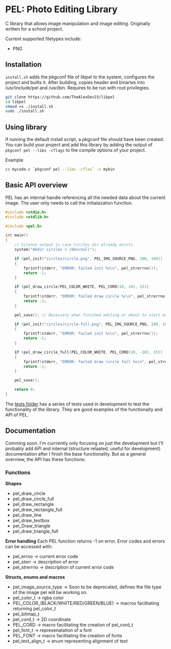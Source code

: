 # PEL: Photo Editing Library

C library that allows image manipulation and image editing. Originally written for a school project.

Current supported filetypes include:
- PNG

## Installation

`install.sh` adds the pkgconf file of libpel to the system, configures the project and builts it.
After building, copies header and binaries into /usr/include/pel and /usr/bin.
Requires to be run with root privilegies.

```bash
git clone https://github.com/TheAlexDev23/libpel
cd libpel
chmod +x ./install.sh
sudo ./install.sh
```

## Using library
If running the default install script, a pkgconf file should have been created. You can build your project and add this library by adding the output of `pkgconf pel --libs -cflags` to the compile options of your project.

Example
```bash
cc mycode.c `pkgconf pel --libs -cflas` -o mybin
```

## Basic API overview
PEL has an internal handle referencing all the needed data about the current image. The user only needs to call the initialazation function.

```C
#include <stdio.h>
#include <stdlib.h>

#include <pel.h>

int main()
{
    // Silence output in case circles dir already exists
    system("mkdir circles > /dev/null");

    if (pel_init("circles/circle.png", PEL_IMG_SOURCE_PNG, 100, 100))
    {
        fprintf(stderr, "ERROR: failed init %s\n", pel_strerrno());
        return -1;
    }

    if (pel_draw_circle(PEL_COLOR_WHITE, PEL_CORD(10, 10), 15))
    {
        fprintf(stderr, "ERROR: failed draw circle %s\n", pel_strerrno());
        return -1;
    }

    pel_save(); // Necessary when finished editing or about to start editing another file. Not calling will result in loss of data.

    if (pel_init("circles/circle-full.png", PEL_IMG_SOURCE_PNG, 100, 100))
    {
        fprintf(stderr, "ERROR: failed init %s\n", pel_strerrno());
        return -1;
    }

    if (pel_draw_circle_full(PEL_COLOR_WHITE, PEL_CORD(10, -10), 15))
    {
        fprintf(stderr, "ERROR: failed draw circle full %s\n", pel_strerrno());
        return -1;
    }

    pel_save();

    return 0;
}
```

The [tests folder](/tests/) has a series of tests used in development to test the functionality of the library. They are good examples of the functionaity and API of PEL.

## Documentation
Comming soon. I'm currrently only focusing on just the development but I'll probably add API and internal (structure relaated, useful for development) documentation after I finish the base functionality. But as a general overview, the API has these functions:

### Functions

**Shapes**

- pel_draw_circle
- pel_draw_circle_full
- pel_draw_rectangle
- pel_draw_rectangle_full
- pel_draw_line
- pel_draw_textbox
- pel_Draw_triangle
- pel_draw_triangle_full

**Error handling**
Each PEL function returns -1 on error. Error codes and errors can be accessed with:
- pel_errno -> current error code
- pel_sterr -> description of error
- pel_strerrno -> description of current error code

**Structs, enums and macros**
- pel_image_source_type -> Soon to be deprecated, defines the file type of the image pel will be working on.
- pel_color_t -> rgba color
- PEL_COLOR_(BLACK/WHITE/RED/GREEN/BLUE) -> macros facilitating returning pel_color_t
- pel_bitmap_t
- pel_cord_t -> 2D coordinate
- PEL_CORD -> macro facilitating the creation of pel_cord_t
- pel_font_t -> represenatation of a font
- PEL_FONT -> macro facilitating the creation of fonts
- pel_text_align_t -> enum representing alignment of text
